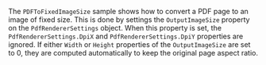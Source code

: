 The `PDFToFixedImageSize` sample shows how to convert a PDF page to an image of fixed size. 
This is done by settings the `OutputImageSize` property on the `PdfRendererSettings` object. When this property is set, the `PdfRendererSettings.DpiX` and `PdfRendererSettings.DpiY` properties are ignored.
If either `Width` or `Height` properties of the `OutputImageSize` are set to 0, they are computed automatically to keep the original page aspect ratio.

